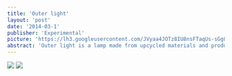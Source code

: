 ```yaml
---
title: 'Outer light'
layout: 'post'
date: '2014-03-1'
publisher: 'Experimental'
picture: 'https://lh3.googleusercontent.com/JVyaa4JOTz8IU8nsFTaqUs-sGg8mwKyMASn42FGMiulQ9lzdc7n_=s603'
abstract: 'Outer light is a lamp made from upcycled materials and produced on Fablab machinery.'
---
```


![](https://lh3.googleusercontent.com/_QGGXdye9dhOynYVdJmnNbhB8lDxjvvu8RfodwWRDDL0kJy_LsIL=s603)
![](https://lh3.googleusercontent.com/BQDdftxY4WBsB_mH0VcacCiJNh-LIjpu8llmUaUUiKiUstdQUrrA=s603)
 
